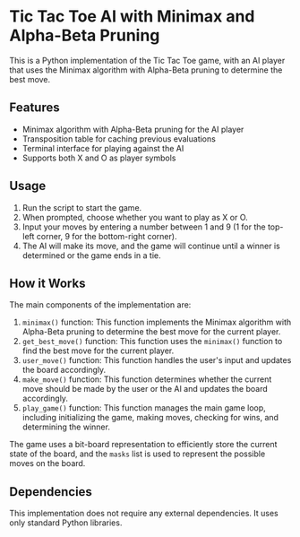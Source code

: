 # Tic Tac Toe AI with Minimax and Alpha-Beta Pruning

This is a Python implementation of the Tic Tac Toe game, with an AI player that uses the Minimax algorithm with Alpha-Beta pruning to determine the best move.

## Features

- Minimax algorithm with Alpha-Beta pruning for the AI player
- Transposition table for caching previous evaluations
- Terminal interface for playing against the AI
- Supports both X and O as player symbols

## Usage

1. Run the script to start the game.
2. When prompted, choose whether you want to play as X or O.
3. Input your moves by entering a number between 1 and 9 (1 for the top-left corner, 9 for the bottom-right corner).
4. The AI will make its move, and the game will continue until a winner is determined or the game ends in a tie.

## How it Works

The main components of the implementation are:

1. `minimax()` function: This function implements the Minimax algorithm with Alpha-Beta pruning to determine the best move for the current player.
2. `get_best_move()` function: This function uses the `minimax()` function to find the best move for the current player.
3. `user_move()` function: This function handles the user's input and updates the board accordingly.
4. `make_move()` function: This function determines whether the current move should be made by the user or the AI and updates the board accordingly.
5. `play_game()` function: This function manages the main game loop, including initializing the game, making moves, checking for wins, and determining the winner.

The game uses a bit-board representation to efficiently store the current state of the board, and the `masks` list is used to represent the possible moves on the board.

## Dependencies

This implementation does not require any external dependencies. It uses only standard Python libraries.
